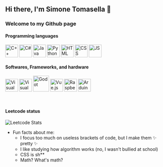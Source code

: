 <div align:"center">
  <h2>Hi there, I'm Simone Tomasella 👋</h2>
  <h3>Welcome to my Github page</h3>  
</div>

<h4 align:"center">Programming languages</h4>
<p align:"left"><img src="https://cdn.worldvectorlogo.com/logos/c.svg" alt="C++" width="40" height="40"> <img src="https://cdn.worldvectorlogo.com/logos/c--4.svg" alt="C#" width="40" height="40"> <img src="https://cdn.worldvectorlogo.com/logos/java-4.svg" alt="Java" width="40" height="40"> <img src="https://cdn.worldvectorlogo.com/logos/python-5.svg" alt="Python" width="40" height="40"> <img src="https://cdn.worldvectorlogo.com/logos/html-1.svg" alt="HTML" width="40" height="40"> <img src="https://cdn.worldvectorlogo.com/logos/css-3.svg" alt="CSS" width="40" height="40"> <img src="https://cdn.worldvectorlogo.com/logos/logo-javascript.svg" alt="JS" width="40" height="40">

</br>

<h4 align:"center">Softwares, Frameworks, and hardware</h4>
<p align:"left"><img src="https://cdn.worldvectorlogo.com/logos/visual-studio-code-1.svg" alt="Visual Studio Code" width="40" height="40"> <img src="https://cdn.worldvectorlogo.com/logos/visual-studio-2013.svg" alt="Visual Studio" width="40" height="40"> <img src="https://cdn.worldvectorlogo.com/logos/godot-logo.svg" alt="Godot" width="50" height="50"> <img src="https://cdn.worldvectorlogo.com/logos/vue-9.svg" alt="Vue.js" width="40" height="40">  <img src="https://cdn.worldvectorlogo.com/logos/raspberry-pi.svg" alt="Raspberry Pi" width="40" height="40"> <img src="https://cdn.worldvectorlogo.com/logos/arduino-1.svg" alt="Arduino" width="40" height="40"> </p>

</br>

<h4 align:"center">Leetcode status</h4>

![Leetcode Stats](https://leetcard.jacoblin.cool/Simo64)

- Fun facts about me:
  - I focus too much on useless brackets of code, but I make them ✨ pretty ✨
  - I like studying how algorithm works (no, I wasn't bullied at school)
  - CSS is sh**
  - Math? What's math?
